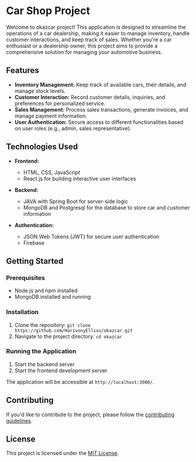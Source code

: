 # Car Shop Project

Welcome to okazcar project! This application is designed to streamline the operations of a car dealership, making it easier to manage inventory, handle customer interactions, and keep track of sales. Whether you're a car enthusiast or a dealership owner, this project aims to provide a comprehensive solution for managing your automotive business.

## Features

- **Inventory Management:** Keep track of available cars, their details, and manage stock levels.
- **Customer Interaction:** Record customer details, inquiries, and preferences for personalized service.
- **Sales Management:** Process sales transactions, generate invoices, and manage payment information.
- **User Authentication:** Secure access to different functionalities based on user roles (e.g., admin, sales representative).

## Technologies Used

- **Frontend:**
  - HTML, CSS, JavaScript
  - React.js for building interactive user interfaces

- **Backend:**
  - JAVA with Spring Boot for server-side logic
  - MongoDB and Postgresql for the database to store car and customer information

- **Authentication:**
  - JSON Web Tokens (JWT) for secure user authentication
  - Firebase

## Getting Started

### Prerequisites

- Node.js and npm installed
- MongoDB installed and running

### Installation

1. Clone the repository: `git clone https://github.com/HarivonyEllias/okazcar.git`
2. Navigate to the project directory: `cd okazcar`
 
### Running the Application

1. Start the backend server
2. Start the frontend development server

The application will be accessible at `http://localhost:3000/`.

## Contributing

If you'd like to contribute to the project, please follow the [contributing guidelines](CONTRIBUTING.md).

## License

This project is licensed under the [MIT License](LICENSE).
